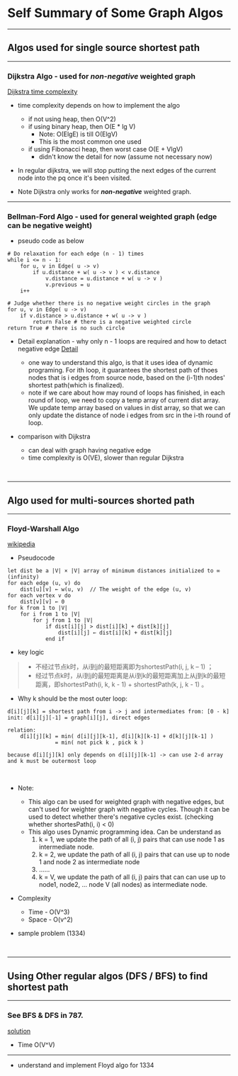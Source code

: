 # Self Summary of Some Graph Algos
---
## Algos used for single source shortest path

---
### Dijkstra Algo - used for ***non-negative*** weighted graph
[Dijkstra time complexity](https://www.cnblogs.com/gaochundong/p/dijkstra_algorithm.html)
* time complexity depends on how to implement the algo
   * if not using heap, then O(V^2)
   * if using binary heap, then O(E * lg V) 
      * Note: O(ElgE) is till O(ElgV)
      * This is the most common one used
   * if using Fibonacci heap, then worst case O(E + VlgV)
      * didn't know the detail for now (assume not necessary now)

* In regular dijkstra, we will stop putting the next edges of the current node into the pq once it's been visited.

* Note Dijkstra only works for ***non-negative*** weighted graph.




---
### Bellman-Ford Algo - used for general weighted graph (edge can be negative weight)

* pseudo code as below
```
# Do relaxation for each edge (n - 1) times
while i <= n - 1:
	for u, v in Edge( u -> v)
		if u.distance + w( u -> v ) < v.distance
			v.distance = u.distance + w( u -> v )
			v.previous = u
	i++

# Judge whether there is no negative weight circles in the graph
for u, v in Edge( u -> v)
	if v.distance > u.distance + w( u -> v )
		return False # there is a negative weighted circle
return True # there is no such circle
```



* Detail explanation - why only n - 1 loops are required and how to detact negative edge
[Detail](https://www.sining.io/2018/04/30/understanding-bellman-ford-algorithm/)
   * one way to understand this algo, is that it uses idea of dynamic programing. For ith loop, it guarantees the shortest path of thoes nodes that is i edges from source node, based on the (i-1)th nodes' shortest path(which is finalized).
   * note if we care about how may round of loops has finished, in each round of loop, we need to copy a temp array of current dist array. We update temp array based on values in dist array, so that we can only update the distance of node i edges from src in the i-th round of loop.



* comparison with Dijkstra
   * can deal with graph having negative edge
   * time complexity is O(VE), slower than regular Dijkstra


<br>

---
## Algo used for multi-sources shorted path
---
### Floyd-Warshall Algo
[wikipedia](https://en.wikipedia.org/wiki/Floyd%E2%80%93Warshall_algorithm)

* Pseudocode
```
let dist be a |V| × |V| array of minimum distances initialized to ∞ (infinity)
for each edge (u, v) do
    dist[u][v] ← w(u, v)  // The weight of the edge (u, v)
for each vertex v do
    dist[v][v] ← 0
for k from 1 to |V|
    for i from 1 to |V|
        for j from 1 to |V|
            if dist[i][j] > dist[i][k] + dist[k][j] 
                dist[i][j] ← dist[i][k] + dist[k][j]
            end if
```
* key logic
> * 不经过节点k时，从i到j的最短距离即为shortestPath(i, j, k – 1) ；
> * 经过节点k时，从i到j的最短距离是从i到k的最短距离加上从j到k的最短距离，即shortestPath(i, k, k - 1) + shortestPath(k, j, k - 1) 。

* Why k should be the most outer loop:
```
d[i][j][k] = shortest path from i -> j and intermediates from: [0 - k]
init: d[i][j][-1] = graph[i][j], direct edges

relation:
    d[i][j][k] = min( d[i][j][k-1], d[i][k][k-1] + d[k][j][k-1] )
               = min( not pick k , pick k )

because d[i][j][k] only depends on d[i][j][k-1] -> can use 2-d array and k must be outermost loop
```
<br>

* Note: 
    * This algo can be used for weighted graph with negative edges, but can't used for weighter graph with negative cycles.  Though it can be used to detect whether there's negative cycles exist. (checking whether shortesPath(i, i) < 0)
    * This algo uses Dynamic programming idea. Can be understand as
       1. k = 1, we update the path of all (i, j) pairs that can use node 1 as intermediate node.
       2. k = 2, we update the path of all (i, j) pairs that can use up to node 1 and node 2 as intermediate node
       3. ......
       4. k = V, we update the path of all (i, j) pairs that can can use up to node1, node2, ... node V (all nodes) as intermediate node.


* Complexity
   * Time - O(V^3)
   * Space - O(v^2)

* sample problem (1334)

<br>

---
## Using Other regular algos (DFS / BFS) to find shortest path
---

### See BFS & DFS in 787.
[solution](https://leetcode.com/problems/cheapest-flights-within-k-stops/discuss/361711/Java-DFSBFSBellman-Ford-Dijkstra's)
* Time O(V^V)

---

* understand and implement Floyd algo for 1334